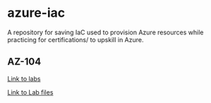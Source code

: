 # azure-iac

A repository for saving IaC used to provision Azure resources while practicing for certifications/ to upskill in Azure.

## AZ-104
[Link to labs](https://microsoftlearning.github.io/AZ-104-MicrosoftAzureAdministrator/)

[Link to Lab files](https://github.com/MicrosoftLearning/AZ-104-MicrosoftAzureAdministrator/archive/master.zip)
